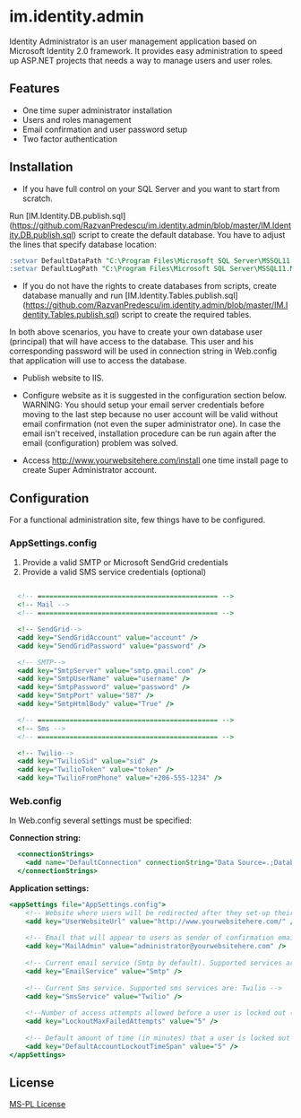 im.identity.admin
=================

Identity Administrator is an user management application based on Microsoft Identity 2.0 framework. It provides easy administration to speed up ASP.NET projects that needs a way to manage users and user roles. 

## Features

- One time super administrator installation 
- Users and roles management
- Email confirmation and user password setup
- Two factor authentication

## Installation

- If you have full control on your SQL Server and you want to start from scratch.

Run [IM.Identity.DB.publish.sql] (https://github.com/RazvanPredescu/im.identity.admin/blob/master/IM.Identity.DB.publish.sql) script to create the default database. You have to adjust the lines that specify database location:

```sql
:setvar DefaultDataPath "C:\Program Files\Microsoft SQL Server\MSSQL11.MSSQLSERVER12\MSSQL\DATA\"
:setvar DefaultLogPath "C:\Program Files\Microsoft SQL Server\MSSQL11.MSSQLSERVER12\MSSQL\DATA\"
```

- If you do not have the rights to create databases from scripts, create database manually and run [IM.Identity.Tables.publish.sql] (https://github.com/RazvanPredescu/im.identity.admin/blob/master/IM.Identity.Tables.publish.sql)
script to create the required tables.

In both above scenarios, you have to create your own database user (principal) that will have access to the database. This user and his corresponding password
will be used in connection string in Web.config that application will use to access the database.

- Publish website to IIS.

- Configure website as it is suggested in the configuration section below. 
WARNING: You should setup your email server credentials before moving to the last step because no user account will be valid without email confirmation (not even the super administrator one). In case the email isn't received, installation procedure can be run again after the email (configuration) problem was solved.

- Access http://www.yourwebsitehere.com/install one time install page to create Super Administrator account. 

## Configuration

For a functional administration site, few things have to be configured.

### AppSettings.config

1. Provide a valid SMTP or Microsoft SendGrid credentials
2. Provide a valid SMS service credentials (optional)

```asp

  <!-- ============================================= -->
  <!-- Mail -->
  <!-- ============================================= -->

  <!-- SendGrid-->
  <add key="SendGridAccount" value="account" />
  <add key="SendGridPassword" value="password" />

  <!-- SMTP-->
  <add key="SmtpServer" value="smtp.gmail.com" />
  <add key="SmtpUserName" value="username" />
  <add key="SmtpPassword" value="password" />
  <add key="SmtpPort" value="587" />
  <add key="SmtpHtmlBody" value="True" />

  <!-- ============================================= -->
  <!-- Sms -->
  <!-- ============================================= -->

  <!-- Twilio-->
  <add key="TwilioSid" value="sid" />
  <add key="TwilioToken" value="token" />
  <add key="TwilioFromPhone" value="+206-555-1234" />
```

### Web.config

In Web.config several settings must be specified:

<b>Connection string:</b>
```asp
  <connectionStrings>
    <add name="DefaultConnection" connectionString="Data Source=.;Database=IM.Identity.Test.DB; User ID=youdatabaseuser; Password=yourdatabasepassword;Pooling=True" providerName="System.Data.SqlClient" />
  </connectionStrings>
 ```
 
<b>Application settings:</b>
```asp	
<appSettings file="AppSettings.config">
	<!-- Website where users will be redirected after they set-up their password (login page) -->
	<add key="UserWebsiteUrl" value="http://www.yourwebsitehere.com/" />
	
	<!-- Email that will appear to users as sender of confirmation emails -->
	<add key="MailAdmin" value="administrator@yourwebsitehere.com" />
	
	<!-- Current email service (Smtp by default). Supported services are: Smtp, SendGrid -->
	<add key="EmailService" value="Smtp" />
	
	<!-- Current Sms service. Supported sms services are: Twilio -->
	<add key="SmsService" value="Twilio" />
	
	<!--Number of access attempts allowed before a user is locked out (if lockout is enabled) -->
	<add key="LockoutMaxFailedAttempts" value="5" />
	
	<!-- Default amount of time (in minutes) that a user is locked out for after MaxFailedAccessAttemptsBeforeLockout is reached -->
	<add key="DefaultAccountLockoutTimeSpan" value="5" />
</appSettings>
 ```
 
## License
[MS-PL License](https://github.com/RazvanPredescu/im.identity.admin/blob/master/LICENSE.md)
